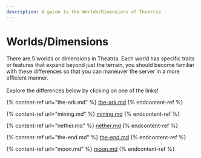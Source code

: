 ```yaml
---
description: A guide to the Worlds/Dimensions of Theatria
---
```


# Worlds/Dimensions

There are 5 worlds or dimensions in Theatria. Each world has specific traits or features that expand beyond just the terrain, you should become familiar with these differences so that you can maneuver the server in a more efficient manner.\
\
Explore the differences below by clicking on one of the links!

{% content-ref url="the-ark.md" %}
[the-ark.md](the-ark.md)
{% endcontent-ref %}

{% content-ref url="mining.md" %}
[mining.md](mining.md)
{% endcontent-ref %}

{% content-ref url="nether.md" %}
[nether.md](nether.md)
{% endcontent-ref %}

{% content-ref url="the-end.md" %}
[the-end.md](the-end.md)
{% endcontent-ref %}

{% content-ref url="moon.md" %}
[moon.md](moon.md)
{% endcontent-ref %}
